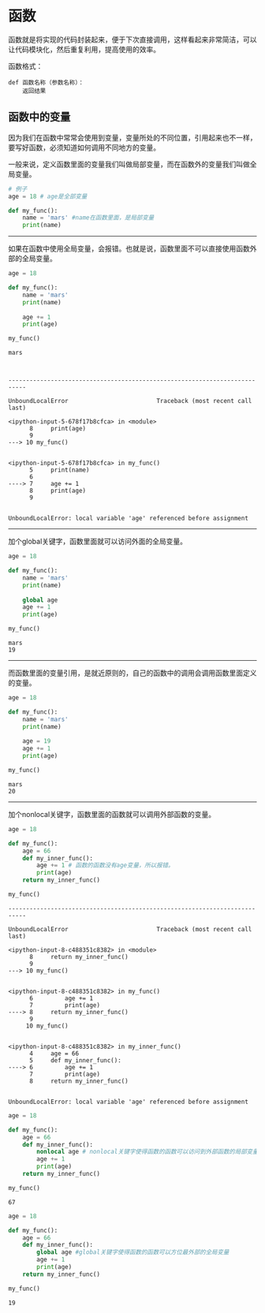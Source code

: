 
# 函数

函数就是将实现的代码封装起来，便于下次直接调用，这样看起来非常简洁，可以让代码模块化，然后重复利用，提高使用的效率。

函数格式：

    def 函数名称（参数名称）：
        返回结果
        
## 函数中的变量

因为我们在函数中常常会使用到变量，变量所处的不同位置，引用起来也不一样，要写好函数，必须知道如何调用不同地方的变量。

一般来说，定义函数里面的变量我们叫做局部变量，而在函数外的变量我们叫做全局变量。


```python
# 例子
age = 18 # age是全部变量

def my_func():
    name = 'mars' #name在函数里面，是局部变量
    print(name)
```

---
如果在函数中使用全局变量，会报错。也就是说，函数里面不可以直接使用函数外部的全局变量。


```python
age = 18

def my_func():
    name = 'mars'
    print(name)
    
    age += 1
    print(age)

my_func()
```

    mars
    


    ---------------------------------------------------------------------------

    UnboundLocalError                         Traceback (most recent call last)

    <ipython-input-5-678f17b8cfca> in <module>
          8     print(age)
          9 
    ---> 10 my_func()
    

    <ipython-input-5-678f17b8cfca> in my_func()
          5     print(name)
          6 
    ----> 7     age += 1
          8     print(age)
          9 
    

    UnboundLocalError: local variable 'age' referenced before assignment


---
加个global关键字，函数里面就可以访问外面的全局变量。


```python
age = 18

def my_func():
    name = 'mars'
    print(name)
    
    global age
    age += 1
    print(age)

my_func()
```

    mars
    19
    

---
而函数里面的变量引用，是就近原则的，自己的函数中的调用会调用函数里面定义的变量。


```python
age = 18

def my_func():
    name = 'mars'
    print(name)
    
    age = 19
    age += 1
    print(age)

my_func()
```

    mars
    20
    

---
加个nonlocal关键字，函数里面的函数就可以调用外部函数的变量。


```python
age = 18

def my_func():
    age = 66
    def my_inner_func():
        age += 1 # 函数的函数没有age变量，所以报错。
        print(age)
    return my_inner_func()

my_func()
```


    ---------------------------------------------------------------------------

    UnboundLocalError                         Traceback (most recent call last)

    <ipython-input-8-c488351c8382> in <module>
          8     return my_inner_func()
          9 
    ---> 10 my_func()
    

    <ipython-input-8-c488351c8382> in my_func()
          6         age += 1
          7         print(age)
    ----> 8     return my_inner_func()
          9 
         10 my_func()
    

    <ipython-input-8-c488351c8382> in my_inner_func()
          4     age = 66
          5     def my_inner_func():
    ----> 6         age += 1
          7         print(age)
          8     return my_inner_func()
    

    UnboundLocalError: local variable 'age' referenced before assignment



```python
age = 18

def my_func():
    age = 66
    def my_inner_func():
        nonlocal age # nonlocal关键字使得函数的函数可以访问到外部函数的局部变量
        age += 1    
        print(age)
    return my_inner_func()

my_func()
```

    67
    


```python
age = 18

def my_func():
    age = 66
    def my_inner_func():
        global age #global关键字使得函数的函数可以方位最外部的全局变量
        age += 1 
        print(age)
    return my_inner_func()

my_func()
```

    19
    
